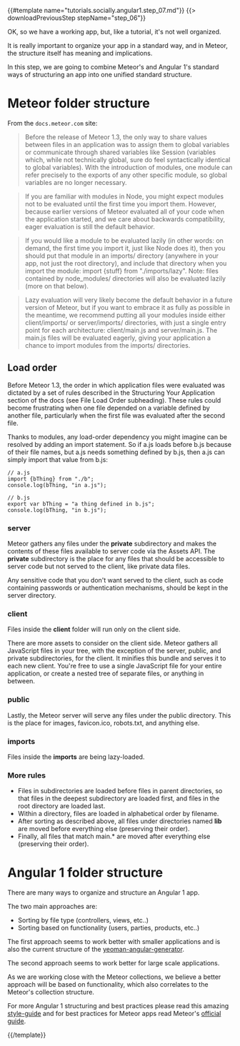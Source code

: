 {{#template name="tutorials.socially.angular1.step_07.md"}}
{{> downloadPreviousStep stepName="step_06"}}

OK, so we have a working app, but, like a tutorial, it's not well organized.

It is really important to organize your app in a standard way, and in Meteor, the structure itself has meaning and implications.

In this step, we are going to combine Meteor's and Angular 1's standard ways of structuring an app into one unified standard structure.


# Meteor folder structure

From the `docs.meteor.com` site:

> Before the release of Meteor 1.3, the only way to share values between files in an application was to assign them to global variables or communicate through shared variables like Session (variables which, while not technically global, sure do feel syntactically identical to global variables). With the introduction of modules, one module can refer precisely to the exports of any other specific module, so global variables are no longer necessary.

> If you are familiar with modules in Node, you might expect modules not to be evaluated until the first time you import them. However, because earlier versions of Meteor evaluated all of your code when the application started, and we care about backwards compatibility, eager evaluation is still the default behavior.

> If you would like a module to be evaluated lazily (in other words: on demand, the first time you import it, just like Node does it), then you should put that module in an imports/ directory (anywhere in your app, not just the root directory), and include that directory when you import the module: import {stuff} from "./imports/lazy". Note: files contained by node_modules/ directories will also be evaluated lazily (more on that below).

> Lazy evaluation will very likely become the default behavior in a future version of Meteor, but if you want to embrace it as fully as possible in the meantime, we recommend putting all your modules inside either client/imports/ or server/imports/ directories, with just a single entry point for each architecture: client/main.js and server/main.js. The main.js files will be evaluated eagerly, giving your application a chance to import modules from the imports/ directories.

## Load order

Before Meteor 1.3, the order in which application files were evaluated was dictated by a set of rules described in the Structuring Your Application section of the docs (see File Load Order subheading). These rules could become frustrating when one file depended on a variable defined by another file, particularly when the first file was evaluated after the second file.

Thanks to modules, any load-order dependency you might imagine can be resolved by adding an import statement. So if a.js loads before b.js because of their file names, but a.js needs something defined by b.js, then a.js can simply import that value from b.js:

    // a.js
    import {bThing} from "./b";
    console.log(bThing, "in a.js");

    // b.js
    export var bThing = "a thing defined in b.js";
    console.log(bThing, "in b.js");

### server

Meteor gathers any files under the **private** subdirectory and makes the contents of these files available to server code via the Assets API. The **private** subdirectory is the place for any files that should be accessible to server code but not served to the client, like private data files.

Any sensitive code that you don't want served to the client, such as code containing passwords or authentication mechanisms, should be kept in the server directory.

### client

Files inside the **client** folder will run only on the client side.

There are more assets to consider on the client side. Meteor gathers all JavaScript files in your tree, with the exception of the server, public, and private subdirectories, for the client. It minifies this bundle and serves it to each new client. You're free to use a single JavaScript file for your entire application, or create a nested tree of separate files, or anything in between.

### public

Lastly, the Meteor server will serve any files under the public directory. This is the place for images, favicon.ico, robots.txt, and anything else.

### imports

Files inside the **imports** are being lazy-loaded.

### More rules

* Files in subdirectories are loaded before files in parent directories, so that files in the deepest subdirectory are loaded first, and files in the root directory are loaded last.
* Within a directory, files are loaded in alphabetical order by filename.
* After sorting as described above, all files under directories named **lib** are moved before everything else (preserving their order).
* Finally, all files that match main.* are moved after everything else (preserving their order).


# Angular 1 folder structure

There are many ways to organize and structure an Angular 1 app.

The two main approaches are:

* Sorting by file type (controllers, views, etc..)
* Sorting based on functionality (users, parties, products, etc..)

The first approach seems to work better with smaller applications and is also the current structure of the [yeoman-angular-generator](https://github.com/yeoman/generator-angular).

The second approach seems to work better for large scale applications.

As we are working close with the Meteor collections, we believe a better approach will be based on functionality, which also correlates to the Meteor's collection structure.

For more Angular 1 structuring and best practices please read this amazing [style-guide](https://github.com/johnpapa/angularjs-styleguide#application-structure) and for best practices for Meteor apps read Meteor's [official guide](http://guide.meteor.com/).

{{/template}}
